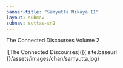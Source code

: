 ```yaml
---
banner-title: "Saṁyutta Nikāya II" 
layout: subnav 
subnav: suttas-sn2
---
```


The Connected Discourses Volume 2

![The Connected Discourses]({{ site.baseurl }}/assets/images/chan/samyutta.jpg)

